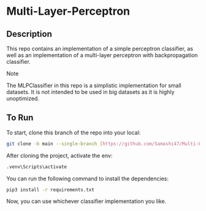# Multi-Layer-Perceptron
## Description

This repo contains an implementation of a simple perceptron classifier, as well as an implementation of a multi-layer perceptron with backpropagation classifier.

> [!NOTE]
> The MLPClassifier in this repo is a simplistic implementation for small datasets. It is not intended to be used in big datasets as it is highly unoptimized.

## To Run

To start, clone this branch of the repo into your local:

```bash
git clone -b main --single-branch [https://github.com/Samashi47/Multi-Layer-Perceptron]
```

After cloning the project, activate the env:

```bash
.venv\Scripts\activate
```

You can run the following command to install the dependencies:

```bash
pip3 install -r requirements.txt
```

Now, you can use whichever classifier implementation you like.